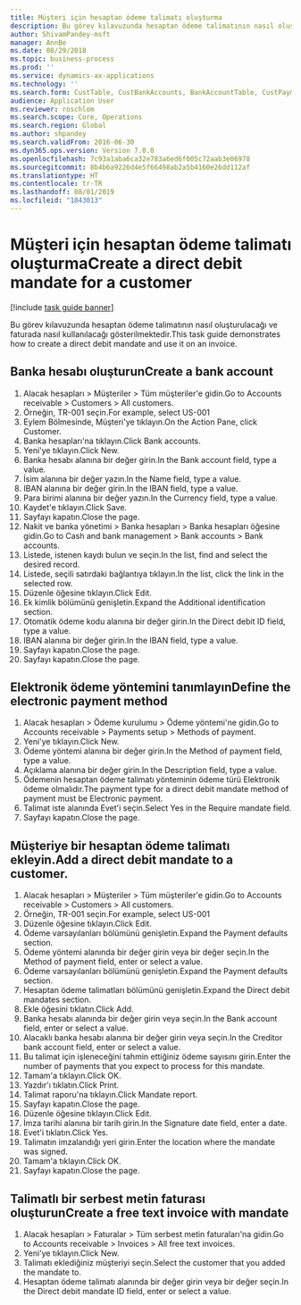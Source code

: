 ```yaml
---
title: Müşteri için hesaptan ödeme talimatı oluşturma
description: Bu görev kılavuzunda hesaptan ödeme talimatının nasıl oluşturulacağı ve faturada nasıl kullanılacağı gösterilmektedir.
author: ShivamPandey-msft
manager: AnnBe
ms.date: 08/29/2018
ms.topic: business-process
ms.prod: ''
ms.service: dynamics-ax-applications
ms.technology: ''
ms.search.form: CustTable, CustBankAccounts, BankAccountTable, CustPaymMode, CustDirectDebitMandate, BankAccountTableLookUp, SrsReportViewerForm,  LogisticsAddressCityLookup, CustFreeInvoice, CustTableLookup
audience: Application User
ms.reviewer: roschlom
ms.search.scope: Core, Operations
ms.search.region: Global
ms.author: shpandey
ms.search.validFrom: 2016-06-30
ms.dyn365.ops.version: Version 7.0.0
ms.openlocfilehash: 7c93a1aba6ca32e783a6ed6f005c72aab3e06978
ms.sourcegitcommit: 8b4b6a9226d4e5f66498ab2a5b4160e26dd112af
ms.translationtype: HT
ms.contentlocale: tr-TR
ms.lasthandoff: 08/01/2019
ms.locfileid: "1843013"
---
```

# <a name="create-a-direct-debit-mandate-for-a-customer"></a><span data-ttu-id="2556e-103">Müşteri için hesaptan ödeme talimatı oluşturma</span><span class="sxs-lookup"><span data-stu-id="2556e-103">Create a direct debit mandate for a customer</span></span>

[!include [task guide banner](../../includes/task-guide-banner.md)]

<span data-ttu-id="2556e-104">Bu görev kılavuzunda hesaptan ödeme talimatının nasıl oluşturulacağı ve faturada nasıl kullanılacağı gösterilmektedir.</span><span class="sxs-lookup"><span data-stu-id="2556e-104">This task guide demonstrates how to create a direct debit mandate and use it on an invoice.</span></span>


## <a name="create-a-bank-account"></a><span data-ttu-id="2556e-105">Banka hesabı oluşturun</span><span class="sxs-lookup"><span data-stu-id="2556e-105">Create a bank account</span></span>
1. <span data-ttu-id="2556e-106">Alacak hesapları > Müşteriler > Tüm müşteriler'e gidin.</span><span class="sxs-lookup"><span data-stu-id="2556e-106">Go to Accounts receivable > Customers > All customers.</span></span>
2. <span data-ttu-id="2556e-107">Örneğin, TR-001 seçin.</span><span class="sxs-lookup"><span data-stu-id="2556e-107">For example, select US-001</span></span>
3. <span data-ttu-id="2556e-108">Eylem Bölmesinde, Müşteri'ye tıklayın.</span><span class="sxs-lookup"><span data-stu-id="2556e-108">On the Action Pane, click Customer.</span></span>
4. <span data-ttu-id="2556e-109">Banka hesapları'na tıklayın.</span><span class="sxs-lookup"><span data-stu-id="2556e-109">Click Bank accounts.</span></span>
5. <span data-ttu-id="2556e-110">Yeni'ye tıklayın.</span><span class="sxs-lookup"><span data-stu-id="2556e-110">Click New.</span></span>
6. <span data-ttu-id="2556e-111">Banka hesabı alanına bir değer girin.</span><span class="sxs-lookup"><span data-stu-id="2556e-111">In the Bank account field, type a value.</span></span>
7. <span data-ttu-id="2556e-112">İsim alanına bir değer yazın.</span><span class="sxs-lookup"><span data-stu-id="2556e-112">In the Name field, type a value.</span></span>
8. <span data-ttu-id="2556e-113">IBAN alanına bir değer girin.</span><span class="sxs-lookup"><span data-stu-id="2556e-113">In the IBAN field, type a value.</span></span>
9. <span data-ttu-id="2556e-114">Para birimi alanına bir değer yazın.</span><span class="sxs-lookup"><span data-stu-id="2556e-114">In the Currency field, type a value.</span></span>
10. <span data-ttu-id="2556e-115">Kaydet'e tıklayın.</span><span class="sxs-lookup"><span data-stu-id="2556e-115">Click Save.</span></span>
11. <span data-ttu-id="2556e-116">Sayfayı kapatın.</span><span class="sxs-lookup"><span data-stu-id="2556e-116">Close the page.</span></span>
12. <span data-ttu-id="2556e-117">Nakit ve banka yönetimi > Banka hesapları > Banka hesapları öğesine gidin.</span><span class="sxs-lookup"><span data-stu-id="2556e-117">Go to Cash and bank management > Bank accounts > Bank accounts.</span></span>
13. <span data-ttu-id="2556e-118">Listede, istenen kaydı bulun ve seçin.</span><span class="sxs-lookup"><span data-stu-id="2556e-118">In the list, find and select the desired record.</span></span>
14. <span data-ttu-id="2556e-119">Listede, seçili satırdaki bağlantıya tıklayın.</span><span class="sxs-lookup"><span data-stu-id="2556e-119">In the list, click the link in the selected row.</span></span>
15. <span data-ttu-id="2556e-120">Düzenle öğesine tıklayın.</span><span class="sxs-lookup"><span data-stu-id="2556e-120">Click Edit.</span></span>
16. <span data-ttu-id="2556e-121">Ek kimlik bölümünü genişletin.</span><span class="sxs-lookup"><span data-stu-id="2556e-121">Expand the Additional identification section.</span></span>
17. <span data-ttu-id="2556e-122">Otomatik ödeme kodu alanına bir değer girin.</span><span class="sxs-lookup"><span data-stu-id="2556e-122">In the Direct debit ID field, type a value.</span></span>
18. <span data-ttu-id="2556e-123">IBAN alanına bir değer girin.</span><span class="sxs-lookup"><span data-stu-id="2556e-123">In the IBAN field, type a value.</span></span>
19. <span data-ttu-id="2556e-124">Sayfayı kapatın.</span><span class="sxs-lookup"><span data-stu-id="2556e-124">Close the page.</span></span>
20. <span data-ttu-id="2556e-125">Sayfayı kapatın.</span><span class="sxs-lookup"><span data-stu-id="2556e-125">Close the page.</span></span>

## <a name="define-the-electronic-payment-method"></a><span data-ttu-id="2556e-126">Elektronik ödeme yöntemini tanımlayın</span><span class="sxs-lookup"><span data-stu-id="2556e-126">Define the electronic payment method</span></span>
1. <span data-ttu-id="2556e-127">Alacak hesapları > Ödeme kurulumu > Ödeme yöntemi'ne gidin.</span><span class="sxs-lookup"><span data-stu-id="2556e-127">Go to Accounts receivable > Payments setup > Methods of payment.</span></span>
2. <span data-ttu-id="2556e-128">Yeni'ye tıklayın.</span><span class="sxs-lookup"><span data-stu-id="2556e-128">Click New.</span></span>
3. <span data-ttu-id="2556e-129">Ödeme yöntemi alanına bir değer girin.</span><span class="sxs-lookup"><span data-stu-id="2556e-129">In the Method of payment field, type a value.</span></span>
4. <span data-ttu-id="2556e-130">Açıklama alanına bir değer girin.</span><span class="sxs-lookup"><span data-stu-id="2556e-130">In the Description field, type a value.</span></span>
5. <span data-ttu-id="2556e-131">Ödemenin hesaptan ödeme talimatı yönteminin ödeme türü Elektronik ödeme olmalıdır.</span><span class="sxs-lookup"><span data-stu-id="2556e-131">The payment type for a direct debit mandate method of payment must be Electronic payment.</span></span>
6. <span data-ttu-id="2556e-132">Talimat iste alanında Evet'i seçin.</span><span class="sxs-lookup"><span data-stu-id="2556e-132">Select Yes in the Require mandate field.</span></span>
7. <span data-ttu-id="2556e-133">Sayfayı kapatın.</span><span class="sxs-lookup"><span data-stu-id="2556e-133">Close the page.</span></span>

## <a name="add-a-direct-debit-mandate-to-a-customer"></a><span data-ttu-id="2556e-134">Müşteriye bir hesaptan ödeme talimatı ekleyin.</span><span class="sxs-lookup"><span data-stu-id="2556e-134">Add a direct debit mandate to a customer.</span></span>
1. <span data-ttu-id="2556e-135">Alacak hesapları > Müşteriler > Tüm müşteriler'e gidin.</span><span class="sxs-lookup"><span data-stu-id="2556e-135">Go to Accounts receivable > Customers > All customers.</span></span>
2. <span data-ttu-id="2556e-136">Örneğin, TR-001 seçin.</span><span class="sxs-lookup"><span data-stu-id="2556e-136">For example, select US-001</span></span>
3. <span data-ttu-id="2556e-137">Düzenle öğesine tıklayın.</span><span class="sxs-lookup"><span data-stu-id="2556e-137">Click Edit.</span></span>
4. <span data-ttu-id="2556e-138">Ödeme varsayılanları bölümünü genişletin.</span><span class="sxs-lookup"><span data-stu-id="2556e-138">Expand the Payment defaults section.</span></span>
5. <span data-ttu-id="2556e-139">Ödeme yöntemi alanında bir değer girin veya bir değer seçin.</span><span class="sxs-lookup"><span data-stu-id="2556e-139">In the Method of payment field, enter or select a value.</span></span>
6. <span data-ttu-id="2556e-140">Ödeme varsayılanları bölümünü genişletin.</span><span class="sxs-lookup"><span data-stu-id="2556e-140">Expand the Payment defaults section.</span></span>
7. <span data-ttu-id="2556e-141">Hesaptan ödeme talimatları bölümünü genişletin.</span><span class="sxs-lookup"><span data-stu-id="2556e-141">Expand the Direct debit mandates section.</span></span>
8. <span data-ttu-id="2556e-142">Ekle öğesini tıklatın.</span><span class="sxs-lookup"><span data-stu-id="2556e-142">Click Add.</span></span>
9. <span data-ttu-id="2556e-143">Banka hesabı alanında bir değer girin veya seçin.</span><span class="sxs-lookup"><span data-stu-id="2556e-143">In the Bank account field, enter or select a value.</span></span>
10. <span data-ttu-id="2556e-144">Alacaklı banka hesabı alanına bir değer girin veya seçin.</span><span class="sxs-lookup"><span data-stu-id="2556e-144">In the Creditor bank account field, enter or select a value.</span></span>
11. <span data-ttu-id="2556e-145">Bu talimat için işleneceğini tahmin ettiğiniz ödeme sayısını girin.</span><span class="sxs-lookup"><span data-stu-id="2556e-145">Enter the number of payments that you expect to process for this mandate.</span></span>
12. <span data-ttu-id="2556e-146">Tamam'a tıklayın.</span><span class="sxs-lookup"><span data-stu-id="2556e-146">Click OK.</span></span>
13. <span data-ttu-id="2556e-147">Yazdır'ı tıklatın.</span><span class="sxs-lookup"><span data-stu-id="2556e-147">Click Print.</span></span>
14. <span data-ttu-id="2556e-148">Talimat raporu'na tıklayın.</span><span class="sxs-lookup"><span data-stu-id="2556e-148">Click Mandate report.</span></span>
15. <span data-ttu-id="2556e-149">Sayfayı kapatın.</span><span class="sxs-lookup"><span data-stu-id="2556e-149">Close the page.</span></span>
16. <span data-ttu-id="2556e-150">Düzenle öğesine tıklayın.</span><span class="sxs-lookup"><span data-stu-id="2556e-150">Click Edit.</span></span>
17. <span data-ttu-id="2556e-151">İmza tarihi alanına bir tarih girin.</span><span class="sxs-lookup"><span data-stu-id="2556e-151">In the Signature date field, enter a date.</span></span>
18. <span data-ttu-id="2556e-152">Evet'i tıklatın.</span><span class="sxs-lookup"><span data-stu-id="2556e-152">Click Yes.</span></span>
19. <span data-ttu-id="2556e-153">Talimatın imzalandığı yeri girin.</span><span class="sxs-lookup"><span data-stu-id="2556e-153">Enter the location where the mandate was signed.</span></span>
20. <span data-ttu-id="2556e-154">Tamam'a tıklayın.</span><span class="sxs-lookup"><span data-stu-id="2556e-154">Click OK.</span></span>
21. <span data-ttu-id="2556e-155">Sayfayı kapatın.</span><span class="sxs-lookup"><span data-stu-id="2556e-155">Close the page.</span></span>

## <a name="create-a-free-text-invoice-with-mandate"></a><span data-ttu-id="2556e-156">Talimatlı bir serbest metin faturası oluşturun</span><span class="sxs-lookup"><span data-stu-id="2556e-156">Create a free text invoice with mandate</span></span>
1. <span data-ttu-id="2556e-157">Alacak hesapları > Faturalar > Tüm serbest metin faturaları'na gidin.</span><span class="sxs-lookup"><span data-stu-id="2556e-157">Go to Accounts receivable > Invoices > All free text invoices.</span></span>
2. <span data-ttu-id="2556e-158">Yeni'ye tıklayın.</span><span class="sxs-lookup"><span data-stu-id="2556e-158">Click New.</span></span>
3. <span data-ttu-id="2556e-159">Talimatı eklediğiniz müşteriyi seçin.</span><span class="sxs-lookup"><span data-stu-id="2556e-159">Select the customer that you added the mandate to.</span></span>
4. <span data-ttu-id="2556e-160">Hesaptan ödeme talimatı alanında bir değer girin veya bir değer seçin.</span><span class="sxs-lookup"><span data-stu-id="2556e-160">In the Direct debit mandate ID field, enter or select a value.</span></span>

